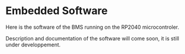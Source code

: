 # Embedded Software
Here is the software of the BMS running on the RP2040 microcontroler.

Description and documentation of the software will come soon, it is still under developpement.
